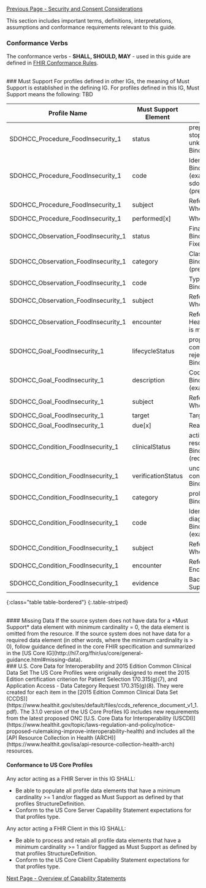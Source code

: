 [Previous Page - Security and Consent Considerations](SecurityandConsentConsiderations.html)

This section includes important terms, definitions, interpretations, assumptions and conformance requirements relevant to this guide.

### Conformance Verbs
The conformance verbs - **SHALL, SHOULD, MAY** - used in this guide are defined in [FHIR Conformance Rules](http://hl7.org/fhir/R4/conformance-rules.html).


<br>
### Must Support
For profiles defined in other IGs, the meaning of Must Support is established in the defining IG.
For profiles defined in this IG, Must Support means the following:
TBD

| Profile Name | Must Support Element |  Explanation |
|--------------|----------------|-------------|
|  SDOHCC_Procedure_FoodInsecurity_1            | status                |  preparation, in-progress, not-done, on-hold, stopped, completed, entered-in-error,  unknown<br>Binding: EventStatus (required)                            |
|  SDOHCC_Procedure_FoodInsecurity_1            | code              | 	Identification of the procedure<br>Binding: ProcedureCodes(SNOMEDCT) (example) Binding: sdohcc_ValueSet_FoodInsecurityIntervention_1 (preferred)                             |
|  SDOHCC_Procedure_FoodInsecurity_1            | subject               | Reference(US Core Patient Profile or Group)<br> Who the procedure was performed on                             |
|  SDOHCC_Procedure_FoodInsecurity_1            | performed[x]               | When the procedure was performed                             |
|  SDOHCC_Observation_FoodInsecurity_1            | status               |  Final <br>Binding: ObservationStatus (required) <br>Fixed Value: final                        |
|  SDOHCC_Observation_FoodInsecurity_1            | category               |   Classification of type of observation<br> Binding: ObservationCategoryCodes (preferred)                          |
|  SDOHCC_Observation_FoodInsecurity_1            | code               | 	Type of observation (code / type)<br>Binding: LOINCCodes (example)                          |
|  SDOHCC_Observation_FoodInsecurity_1            | subject               |  	Reference(US Core Patient Profile)<br> Who and/or what the observation is about                            |
|  SDOHCC_Observation_FoodInsecurity_1            | encounter               |  Reference(Encounter)	<br> Healthcare event during which this observation is made                            |
|  SDOHCC_Goal_FoodInsecurity_1            | lifecycleStatus               |  	proposed, planned, accepted,  active, on-hold, completed, cancelled, entered-in-error, rejected<br> Binding: GoalLifecycleStatus (required)                            |
|  SDOHCC_Goal_FoodInsecurity_1            | description              |  Code or text describing goal<br>Binding: SNOMEDCTClinicalFindings (example)                            |
|  SDOHCC_Goal_FoodInsecurity_1            | subject              |   	Reference(US Core Patient Profile)<br> Who this goal is intended for                           |
|  SDOHCC_Goal_FoodInsecurity_1            | target               |    Target outcome for the goal                          |
|  SDOHCC_Goal_FoodInsecurity_1            | due[x]                |   	Reach goal on or before                           |
|  SDOHCC_Condition_FoodInsecurity_1            | clinicalStatus               |   	active, recurrence, relapse, inactive, remission, resolved<br> Binding: ConditionClinicalStatusCodes (required)              |
|  SDOHCC_Condition_FoodInsecurity_1            | verificationStatus              |  	unconfirmed, provisional, differential, confirmed, refuted, entered-in-error<br>Binding: ConditionVerificationStatus (required)                       |
|  SDOHCC_Condition_FoodInsecurity_1            | category               | 	problem-list-item , encounter-diagnosis<br>Binding: ConditionCategoryCodes (extensible)                           |
|  SDOHCC_Condition_FoodInsecurity_1            | code               |   	Identification of the condition, problem or diagnosis<br> Binding: Condition/Problem/DiagnosisCodes (example)             |
|  SDOHCC_Condition_FoodInsecurity_1            | subject               | Reference(US Core Patient Profile)<br> Who has the condition?                             |
|  SDOHCC_Condition_FoodInsecurity_1            | encounter              | 	Reference(Encounter<br> Encounter created as part of                              |
|  SDOHCC_Condition_FoodInsecurity_1            | evidence               | BackboneElement<br>Supporting evidence                             |
{:class="table table-bordered"}
{:.table-striped}

<br>
#### Missing Data
If the source system does not have data for a *Must Support* data element with minimum cardinality = 0, the data element is omitted from the resource. If the source system does not have data for a required data element (in other words, where the minimum cardinality is > 0), follow guidance defined in the core FHIR specification and summarized in the [US Core IG](http://hl7.org/fhir/us/core/general-guidance.html#missing-data). 

<br>
### U.S. Core Data for Interoperability and 2015 Edition Common Clinical Data Set
The US Core Profiles were originally designed to meet the 2015 Edition certification criterion for Patient Selection 170.315(g)(7), and Application Access - Data Category Request 170.315(g)(8). They were created for each item in the [2015 Edition Common Clinical Data Set (CCDS)](https://www.healthit.gov/sites/default/files/ccds_reference_document_v1_1.pdf). The 3.1.0 version of the US Core Profiles IG includes new requirements from the latest proposed ONC [U.S. Core Data for Interoperability (USCDI)](https://www.healthit.gov/topic/laws-regulation-and-policy/notice-proposed-rulemaking-improve-interoperability-health) and includes all the [API Resource Collection in Health (ARCH)](https://www.healthit.gov/isa/api-resource-collection-health-arch) resources.

<br>

#### Conformance to US Core Profiles
Any actor acting as a FHIR Server in this IG SHALL:
*	Be able to populate all profile data elements that have a minimum cardinality >= 1 and/or flagged as Must Support as defined by that profiles StructureDefinition.
*	Conform to the US Core Server Capability Statement expectations for that profiles type.

Any actor acting a FHIR Client in this IG SHALL: 
*	Be able to process and retain all profile data elements that have a minimum cardinality >= 1 and/or flagged as Must Support as defined by that profiles StructureDefinition.
*	Conform to the US Core Client Capability Statement expectations for that profiles type.



[Next Page - Overview of Capability Statements](OverviewofCapabilityStatements.html)